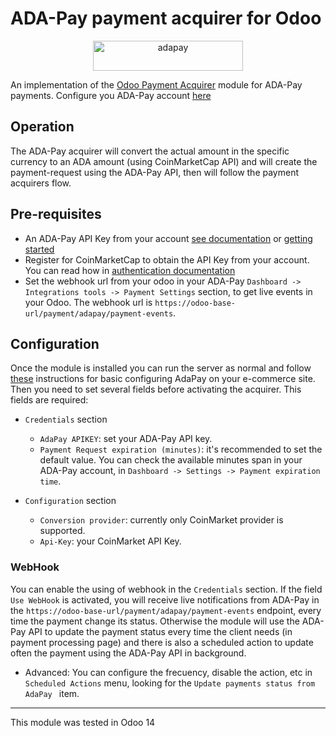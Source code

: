 # ADA-Pay payment acquirer for Odoo

<p align="center">
    <img 
        width="240" 
        height="48" 
        src="https://adapay.finance/images/pay-with-ada.svg" alt="adapay" 
    />
</p>

An implementation of the [Odoo Payment Acquirer](https://www.odoo.com/documentation/user/14.0/general/payment_acquirers/payment_acquirers.html) module for ADA-Pay payments. 
Configure you ADA-Pay account [here](https://docs.adapay.finance/docs/introduction/getting-started)


## Operation

The ADA-Pay acquirer will convert the actual amount in the specific currency to an ADA amount (using CoinMarketCap API) and will create the payment-request using the ADA-Pay API, then will follow the payment acquirers flow.

## Pre-requisites

* An ADA-Pay API Key from your account [see documentation](https://docs.adapay.finance/docs/introduction/integration) or [getting started](https://docs.adapay.finance/docs/introduction/getting-started)
* Register for CoinMarketCap to obtain the API Key from your account. You can read how in [authentication documentation](https://coinmarketcap.com/api/documentation/v1/#section/Authentication)
* Set the webhook url from your odoo in your ADA-Pay `Dashboard -> Integrations tools -> Payment Settings` section, to get live events in your Odoo. The webhook url is `https://odoo-base-url/payment/adapay/payment-events`.

## Configuration

Once the module is installed you can run the server as normal and follow [these](https://www.odoo.com/documentation/user/14.0/general/payment_acquirers/payment_acquirers.html#configuration) instructions for basic configuring AdaPay on your e-commerce site.
Then you need to set several fields before activating the acquirer. This fields are required:

* `Credentials` section
    * `AdaPay APIKEY`: set your ADA-Pay API key.
    * `Payment Request expiration (minutes)`: it's recommended to set the default value. You can check the available minutes span in your ADA-Pay account, in `Dashboard -> Settings -> Payment expiration time`.

* `Configuration` section
    * `Conversion provider`: currently only CoinMarket provider is supported.
    * `Api-Key`: your CoinMarket API Key.

### WebHook

You can enable the using of webhook in the `Credentials` section.
If the field `Use WebHook` is activated, you will receive live notifications from ADA-Pay in the `https://odoo-base-url/payment/adapay/payment-events` endpoint, every time the payment change its status.
Otherwise the module will use the ADA-Pay API to update the payment status every time the client needs (in payment processing page) and there is also a scheduled action to update often the payment using the ADA-Pay API in background.

* Advanced: You can configure the frecuency, disable the action, etc in `Scheduled Actions` menu, looking for the `Update payments status from AdaPay ` item.


---
This module was tested in Odoo 14